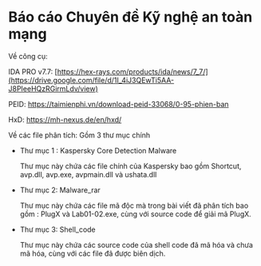 # Báo cáo Chuyên đề Kỹ nghệ an toàn mạng


Về công cụ: 

IDA PRO v7.7: 
  [https://hex-rays.com/products/ida/news/7_7/](https://drive.google.com/file/d/1I_4iJ3QEwTi5AA-J8PIeeHQzRGirmLdv/view)

PEID:
  https://taimienphi.vn/download-peid-33068/0-95-phien-ban

HxD: 
  https://mh-nexus.de/en/hxd/

Về các file phân tích:  Gồm 3 thư mục chính

- Thư mục 1 : Kaspersky Core Detection Malware
    
    Thư mục này chứa các file chính của Kaspersky bao gồm Shortcut, avp.dll, avp.exe, avpmain.dll và ushata.dll
    
- Thư mục 2: Malware_rar
    
    Thư mục này chứa các file mã độc mà trong bài viết đã phân tích bao gồm : PlugX và Lab01-02.exe, cùng với source code để giải mã PlugX.
    
- Thư mục 3: Shell_code
    
    Thư mục này chứa các source code của shell code đã mã hóa và chưa mã hóa, cùng với các file đã được biên dịch.
